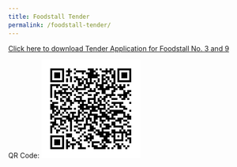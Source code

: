 ```yaml
---
title: Foodstall Tender
permalink: /foodstall-tender/
---
```


[Click here to download Tender Application for Foodstall No. 3 and 9](../resources/Full_Tender_Application_for_Foodstall_No._3_and_9_(27_Nov_2020).pdf)

QR Code:
![](../images/foodstall-qr.png)
